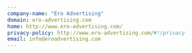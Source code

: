 ```yaml
---
company-name: "Ero Advertising"
domain: ero-advertising.com
home: http://www.ero-advertising.com/
privacy-policy: http://www.ero-advertising.com/#!/privacy
email: info@eroadvertising.com
---
```




